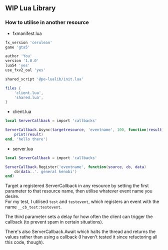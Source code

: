 ## WIP Lua Library
### How to utilise in another resource

- fxmanifest.lua
```lua
fx_version 'cerulean'
game 'gta5'

author 'You'
version '1.0.0'
lua54 'yes'
use_fxv2_oal 'yes'

shared_script '@pe-lualib/init.lua'

files {
    'client.lua',
    'shared.lua',
}
```

- client.lua
```lua
local ServerCallback = import 'callbacks'

ServerCallback.Async(targetresource, 'eventname', 100, function(result)
    print(result)
end, 'hello there')
```

- server.lua
```lua
local ServerCallback = import 'callbacks'

ServerCallback.Register('eventname', function(source, cb, data)
    cb(data..'. general kenobi')
end)
```

Target a registered ServerCallback in any resource by setting the first parameter to that resource name, then utilise whatever event name you desire.  
For my test, I utilised `test` and `testevent`, which registers an event with the name `__cb_test:testevent`.  

The third parameter sets a delay for how often the client can trigger the callback (to prevent spam in certain situations).  

There's also ServerCallback.Await which halts the thread and returns the values rather than using a callback (I haven't tested it since refactoring all this code, though).
